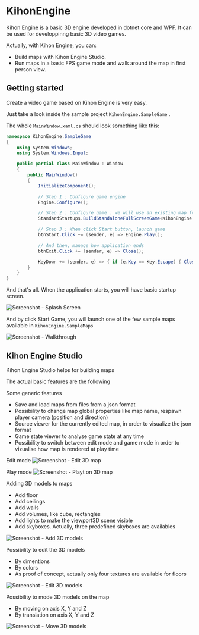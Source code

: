 # KihonEngine
 
Kihon Engine is a basic 3D engine developed in dotnet core and WPF. It can be used for developpinng basic 3D video games.

Actually, with Kihon Engine, you can:
* Build maps with Kihon Engine Studio.
* Run maps in a basic FPS game mode and walk around the map in first person view.

## Getting started

Create a video game based on Kihon Engine is very easy.

Just take a look inside the sample project `KihonEngine.SampleGame` . 

The whole `MainWindow.xaml.cs` should look something like this:

```csharp
namespace KihonEngine.SampleGame
{
    using System.Windows;
    using System.Windows.Input;

    public partial class MainWindow : Window
    {
        public MainWindow()
        {
            InitializeComponent();

            // Step 1 : Configure game engine
            Engine.Configure();

            // Step 2 : Configure game : we will use an existing map from KihonEngine.SampleMaps
            StandardStartups.BuildStandaloneFullScreenGame<KihonEngine.SampleMaps.DarkCastleMapBuilder>();

            // Step 3 : When click Start button, launch game
            btnStart.Click += (sender, e) => Engine.Play();

            // And then, manage how application ends
            btnExit.Click += (sender, e) => Close();

            KeyDown += (sender, e) => { if (e.Key == Key.Escape) { Close(); } };
        }
    }
}
```

And that's all. When the application starts, you will have basic startup screen. 

![Screenshot - Splash Screen](https://raw.github.com/nico65535/kihonengine/master/doc/kihonEngine-sampleGame-splashScreen-01.png)

And by click Start Game, you will launch one of the few sample maps available in `KihonEngine.SampleMaps`

![Screenshot - Walkthrough](https://raw.github.com/nico65535/kihonengine/master/doc/kihonEngine-sampleGame-walkthrough-01.png)

## Kihon Engine Studio

Kihon Engine Studio helps for building maps

The actual basic features are the following

Some generic features 
* Save and load maps from files from a json format
* Possibility to change map global properties like map name, respawn player camera (position and direction)
* Source viewer for the currently edited map, in order to visualize the json format
* Game state viewer to analyse game state at any time
* Possibility to switch between edit mode and game mode in order to vizualise how map is rendered at play time

Edit mode
![Screenshot - Edit 3D map](https://raw.github.com/nico65535/kihonengine/master/doc/kihonEngine-studio-editMap-01.png)

Play mode
![Screenshot - Playt on 3D map](https://raw.github.com/nico65535/kihonengine/master/doc/kihonEngine-studio-playMap-01.png)

Adding 3D models to maps
* Add floor
* Add ceilings
* Add walls
* Add volumes, like cube, rectangles
* Add lights to make the viewport3D scene visible
* Add skyboxes. Actually, three predefined skyboxes are availables

![Screenshot - Add 3D models](https://raw.github.com/nico65535/kihonengine/master/doc/kihonEngine-studio-add3dModels-01.png)

Possibility to edit the 3D models
* By dimentions
* By colors
* As proof of concept, actually only four textures are available for floors

![Screenshot - Edit 3D models](https://raw.github.com/nico65535/kihonengine/master/doc/kihonEngine-studio-edit3dModels-01.png)

Possibility to mode 3D models on the map
* By moving on axis X, Y and Z
* By translation on axis X, Y and Z

![Screenshot - Move 3D models](https://raw.github.com/nico65535/kihonengine/master/doc/kihonEngine-studio-move3dModels-01.png)
